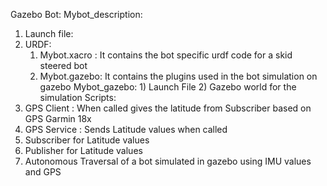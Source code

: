 Gazebo Bot:
 Mybot_description:
   1) Launch file:
   2) URDF:
       1) Mybot.xacro : It contains the bot specific urdf code for a skid steered bot
       2) Mybot.gazebo: It contains the plugins used in the bot simulation on gazebo
 Mybot_gazebo:
    1) Launch File
    2) Gazebo world for the simulation
Scripts:
 1) GPS Client : When called gives the latitude from Subscriber based on GPS Garmin 18x
 2) GPS Service : Sends Latitude values when called
 3) Subscriber for Latitude values
 4) Publisher for Latitude values
 5) Autonomous Traversal of a bot simulated in gazebo using IMU values and GPS
